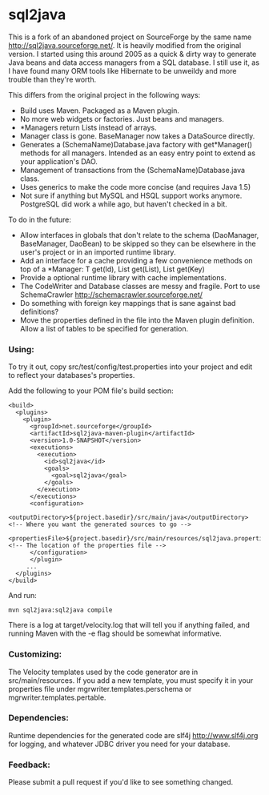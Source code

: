 # sql2java #

This is a fork of an abandoned project on SourceForge by the same name <http://sql2java.sourceforge.net/>. It is heavily modified from the original version. I started using this around 2005 as a quick & dirty way to generate Java beans and data access managers from a SQL database. I still use it, as I have found many ORM tools like Hibernate to be unweildy and more trouble than they're worth. 

This differs from the original project in the following ways:
- Build uses Maven. Packaged as a Maven plugin.
- No more web widgets or factories. Just beans and managers.
- *Managers return Lists instead of arrays.
- Manager class is gone. BaseManager now takes a DataSource directly.
- Generates a (SchemaName)Database.java factory with get*Manager() methods for all managers. Intended as an easy entry point to extend as your application's DAO.
- Management of transactions from the (SchemaName)Database.java class.
- Uses generics to make the code more concise (and requires Java 1.5)
- Not sure if anything but MySQL and HSQL support works anymore. PostgreSQL did work a while ago, but haven't checked in a bit.

To do in the future:
- Allow interfaces in globals that don't relate to the schema (DaoManager, BaseManager, DaoBean) to be skipped so they can be elsewhere in the user's project or in an imported runtime library.
- Add an interface for a cache providing a few convenience methods on top of a *Manager: T get(Id), List<T> get(List<Id>), List<T> get(Key)
- Provide a optional runtime library with cache implementations. 
- The CodeWriter and Database classes are messy and fragile. Port to use SchemaCrawler <http://schemacrawler.sourceforge.net/>
- Do something with foreign key mappings that is sane against bad definitions?
- Move the properties defined in the file into the Maven plugin definition. Allow a list of tables to be specified for generation.

### Using: ###
To try it out, copy src/test/config/test.properties into your project and edit to reflect your databases's properties.

Add the following to your POM file's build section:

    <build>
      <plugins>
        <plugin>
          <groupId>net.sourceforge</groupId>
          <artifactId>sql2java-maven-plugin</artifactId>
          <version>1.0-SNAPSHOT</version>
          <executions>
            <execution>
              <id>sql2java</id>
              <goals>
                <goal>sql2java</goal>
              </goals>
            </execution>
          </executions>
          <configuration>
            <outputDirectory>${project.basedir}/src/main/java</outputDirectory> <!-- Where you want the generated sources to go -->
            <propertiesFile>${project.basedir}/src/main/resources/sql2java.properties</propertiesFile> <!-- The location of the properties file -->
          </configuration>
          </plugin>
         ...
      </plugins>
    </build>

And run:

    mvn sql2java:sql2java compile

There is a log at target/velocity.log that will tell you if anything failed, and running Maven with the -e flag should be somewhat informative.

### Customizing: ###
The Velocity templates used by the code generator are in src/main/resources. If you add a new template, you must specify it in your properties file under mgrwriter.templates.perschema or mgrwriter.templates.pertable. 

### Dependencies: ###
Runtime dependencies for the generated code are slf4j <http://www.slf4j.org> for logging, and whatever JDBC driver you need for your database.

### Feedback: ###
Please submit a pull request if you'd like to see something changed. 
